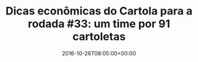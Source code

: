 ---
layout: post
title: "Dicas econômicas do Cartola para a rodada #33: um time por 91 cartoletas"
date: 2016-10-26T08:05:00+00:00
external_link: "http://globoesporte.globo.com/cartola-fc/dicas/noticia/2016/10/dicas-economicas-do-cartola-para-rodada-33-um-time-por-91-cartoletas.html"
categories: news globo.com
---